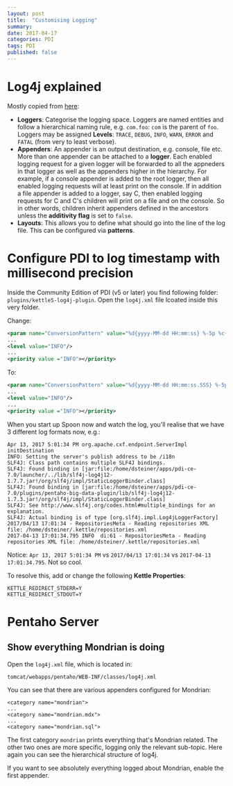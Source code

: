 ```yaml
---
layout: post
title:  "Customising Logging"
summary: 
date: 2017-04-17
categories: PDI
tags: PDI
published: false
---
```


# Log4j explained

Mostly copied from [here](https://logging.apache.org/log4j/1.2/manual.html):

- **Loggers**: Categorise the logging space. Loggers are named entities and follow a hierarchical naming rule, e.g. `com.foo`: `com` is the parent of `foo`. Loggers may be assigned **Levels**: `TRACE`, `DEBUG`, `INFO`, `WARN`, `ERROR` and `FATAL` (from very to least verbose).
- **Appenders**: An appender is an output destination, e.g. console, file etc. More than one appender can be attached to a **logger**. Each enabled logging request for a given logger will be forwarded to all the appneders in that logger as well as the appenders higher in the hierarchy. For example, if a console appender is added to the root logger, then all enabled logging requests will at least print on the console. If in addition a file appender is added to a logger, say C, then enabled logging requests for C and C's children will print on a file and on the console. So in other words, children inherit appenders defined in the ancestors unless the **additivity flag** is set to `false`. 
- **Layouts**: This allows you to define what should go into the line of the log file. This can be configured via **patterns**.


# Configure PDI to log timestamp with millisecond precision

Inside the Community Edition of PDI (v5 or later) you find following folder: `plugins/kettle5-log4j-plugin`. Open the `log4j.xml` file lcoated inside this very folder.

Change:

```xml
<param name="ConversionPattern" value="%d{yyyy-MM-dd HH:mm:ss} %-5p %c{1}:%L - %m%n" />
...
<level value="INFO"/>
...
<priority value ="INFO"></priority>
```

To:

```xml
<param name="ConversionPattern" value="%d{yyyy-MM-dd HH:mm:ss.SSS} %-5p %c{1}:%L - %m%n" />
...
<level value="INFO"/>
...
<priority value ="INFO"></priority>
```

When you start up Spoon now and watch the log, you'll realise that we have 3 different log formats now, e.g.:

```
Apr 13, 2017 5:01:34 PM org.apache.cxf.endpoint.ServerImpl initDestination
INFO: Setting the server's publish address to be /i18n
SLF4J: Class path contains multiple SLF4J bindings.
SLF4J: Found binding in [jar:file:/home/dsteiner/apps/pdi-ce-7.0/launcher/../lib/slf4j-log4j12-1.7.7.jar!/org/slf4j/impl/StaticLoggerBinder.class]
SLF4J: Found binding in [jar:file:/home/dsteiner/apps/pdi-ce-7.0/plugins/pentaho-big-data-plugin/lib/slf4j-log4j12-1.7.3.jar!/org/slf4j/impl/StaticLoggerBinder.class]
SLF4J: See http://www.slf4j.org/codes.html#multiple_bindings for an explanation.
SLF4J: Actual binding is of type [org.slf4j.impl.Log4jLoggerFactory]
2017/04/13 17:01:34 - RepositoriesMeta - Reading repositories XML file: /home/dsteiner/.kettle/repositories.xml
2017-04-13 17:01:34.795 INFO  di:61 - RepositoriesMeta - Reading repositories XML file: /home/dsteiner/.kettle/repositories.xml
```

Notice: `Apr 13, 2017 5:01:34 PM` vs `2017/04/13 17:01:34` vs `2017-04-13 17:01:34.795`. Not so cool.

To resolve this, add or change the following **Kettle Properties**:

```
KETTLE_REDIRECT_STDERR=Y
KETTLE_REDIRECT_STDOUT=Y
```


# Pentaho Server

## Show everything Mondrian is doing

Open the `log4j.xml` file, which is located in:

```
tomcat/webapps/pentaho/WEB-INF/classes/log4j.xml
```

You can see that there are various appenders configured for Mondrian:

```
<category name="mondrian">
...
<category name="mondrian.mdx">
...
<category name="mondrian.sql">
```

The first category `mondrian` prints everything that's Mondrian related. The other two ones are more specific, logging only the relevant sub-topic.
Here again you can see the hierarchical structure of log4j.

If you want to see absolutely everything logged about Mondrian, enable the first appender.
